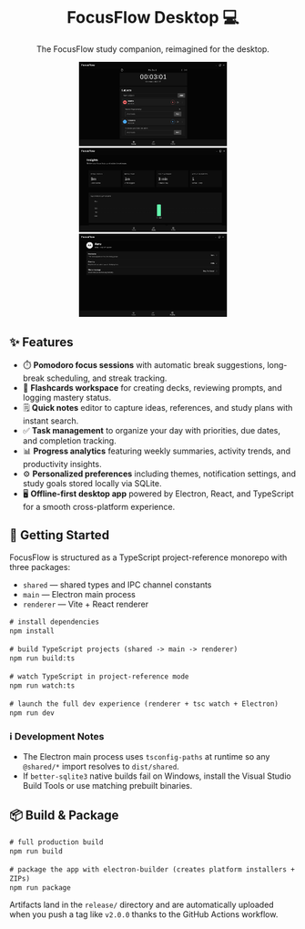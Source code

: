 <h1 align="center">FocusFlow Desktop 💻</h1>

<p align="center">The FocusFlow study companion, reimagined for the desktop.</p>

<div align="center">
	<img src="screenshots/img1.png" alt="Home dashboard" width="260" />
	<img src="screenshots/img2.png" alt="Focus timer" width="260" />
	<img src="screenshots/img3.png" alt="Progress insights" width="260" />
</div>

## ✨ Features

- ⏱️ **Pomodoro focus sessions** with automatic break suggestions, long-break scheduling, and streak tracking.
- 🧠 **Flashcards workspace** for creating decks, reviewing prompts, and logging mastery status.
- 🗒️ **Quick notes** editor to capture ideas, references, and study plans with instant search.
- ✅ **Task management** to organize your day with priorities, due dates, and completion tracking.
- 📊 **Progress analytics** featuring weekly summaries, activity trends, and productivity insights.
- ⚙️ **Personalized preferences** including themes, notification settings, and study goals stored locally via SQLite.
- 🖥️ **Offline-first desktop app** powered by Electron, React, and TypeScript for a smooth cross-platform experience.

## 🚀 Getting Started

FocusFlow is structured as a TypeScript project-reference monorepo with three packages:

- `shared` — shared types and IPC channel constants
- `main` — Electron main process
- `renderer` — Vite + React renderer

```pwsh
# install dependencies
npm install

# build TypeScript projects (shared -> main -> renderer)
npm run build:ts

# watch TypeScript in project-reference mode
npm run watch:ts

# launch the full dev experience (renderer + tsc watch + Electron)
npm run dev
```

### ℹ️ Development Notes

- The Electron main process uses `tsconfig-paths` at runtime so any `@shared/*` import resolves to `dist/shared`.
- If `better-sqlite3` native builds fail on Windows, install the Visual Studio Build Tools or use matching prebuilt binaries.

## 📦 Build & Package

```pwsh
# full production build
npm run build

# package the app with electron-builder (creates platform installers + ZIPs)
npm run package
```

Artifacts land in the `release/` directory and are automatically uploaded when you push a tag like `v2.0.0` thanks to the GitHub Actions workflow.
